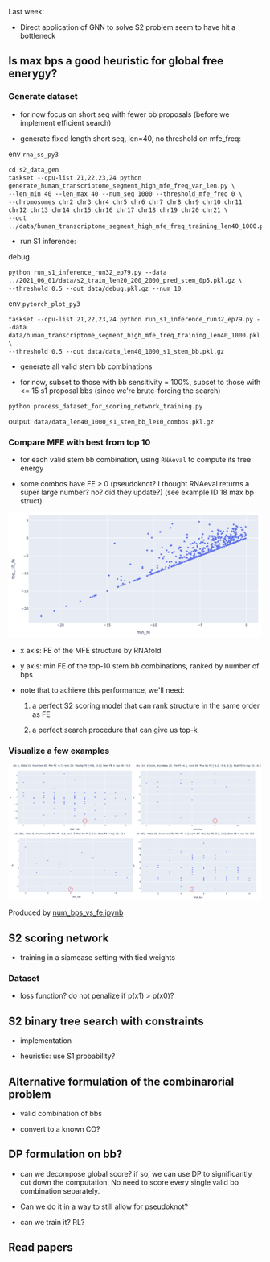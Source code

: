Last week:

- Direct application of GNN to solve S2 problem seem to have hit a bottleneck


## Is max bps a good heuristic for global free enerygy?

### Generate dataset


- for now focus on short seq with fewer bb proposals (before we implement efficient search)

- generate fixed length short seq, len=40, no threshold on mfe_freq:

env `rna_ss_py3`

```
cd s2_data_gen
taskset --cpu-list 21,22,23,24 python generate_human_transcriptome_segment_high_mfe_freq_var_len.py \
--len_min 40 --len_max 40 --num_seq 1000 --threshold_mfe_freq 0 \
--chromosomes chr2 chr3 chr4 chr5 chr6 chr7 chr8 chr9 chr10 chr11 chr12 chr13 chr14 chr15 chr16 chr17 chr18 chr19 chr20 chr21 \
--out ../data/human_transcriptome_segment_high_mfe_freq_training_len40_1000.pkl.gz
```


- run S1 inference:

debug

```
python run_s1_inference_run32_ep79.py --data ../2021_06_01/data/s2_train_len20_200_2000_pred_stem_0p5.pkl.gz \
--threshold 0.5 --out data/debug.pkl.gz --num 10
```

env `pytorch_plot_py3`

```
taskset --cpu-list 21,22,23,24 python run_s1_inference_run32_ep79.py --data data/human_transcriptome_segment_high_mfe_freq_training_len40_1000.pkl.gz \
--threshold 0.5 --out data/data_len40_1000_s1_stem_bb.pkl.gz
```

- generate all valid stem bb combinations

- for now, subset to those with bb sensitivity = 100%,
subset to those with <= 15 s1 proposal bbs (since we're brute-forcing the search)

```
python process_dataset_for_scoring_network_training.py
```

output: `data/data_len40_1000_s1_stem_bb_le10_combos.pkl.gz`


### Compare MFE with best from top 10

- for each valid stem bb combination, using `RNAeval` to compute its free energy

- some combos have FE > 0 (pseudoknot? I thought RNAeval returns a super large number? no? did they update?)
(see example ID 18 max bp struct)


![plot/mfe_vs_top_10.png](plot/mfe_vs_top_10.png)

- x axis: FE of the MFE structure by RNAfold

- y axis: min FE of the top-10 stem bb combinations, ranked by number of bps

- note that to achieve this performance, we'll need:

    1. a perfect S2 scoring model that can rank structure in the same order as FE

    2. a perfect search procedure that can give us top-k

### Visualize a few examples

![plot/rank_by_bps_examples.png](plot/rank_by_bps_examples.png)


Produced by [num_bps_vs_fe.ipynb](num_bps_vs_fe.ipynb)





## S2 scoring network


- training in a siamease setting with tied weights

### Dataset




- loss function? do not penalize if p(x1) > p(x0)?


## S2 binary tree search with constraints

- implementation

- heuristic: use S1 probability?


## Alternative formulation of the combinarorial problem

- valid combination of bbs

- convert to a known CO?


## DP formulation on bb?

- can we decompose global score? if so,
we can use DP to significantly cut down the computation.
No need to score every single valid bb combination separately.

- Can we do it in a way to still allow for pseudoknot?

- can we train it? RL?






## Read papers
